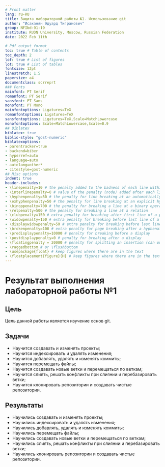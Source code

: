```yaml
---
# Front matter
lang: ru-RU
title: Защита лабораторной работы №1. Использование git
author: "Исаханян Эдуард Тигранович"
group: NFIbd-01-19
institute: RUDN University, Moscow, Russian Federation
date: 2022 Feb 11th

# Pdf output format
toc: true # Table of contents
toc_depth: 2
lof: true # List of figures
lot: true # List of tables
fontsize: 12pt
linestretch: 1.5
papersize: a4
documentclass: scrreprt
### Fonts
mainfont: PT Serif
romanfont: PT Serif
sansfont: PT Sans
monofont: PT Mono
mainfontoptions: Ligatures=TeX
romanfontoptions: Ligatures=TeX
sansfontoptions: Ligatures=TeX,Scale=MatchLowercase
monofontoptions: Scale=MatchLowercase,Scale=0.9
## Biblatex
biblatex: true
biblio-style: "gost-numeric"
biblatexoptions:
- parentracker=true
- backend=biber
- hyperref=auto
- language=auto
- autolang=other*
- citestyle=gost-numeric
## Misc options
indent: true
header-includes:
- \linepenalty=10 # the penalty added to the badness of each line within a paragraph (no associated penalty node) Increasing the value makes tex try to have fewer lines in the paragraph.
- \interlinepenalty=0 # value of the penalty (node) added after each line of a paragraph.
- \hyphenpenalty=50 # the penalty for line breaking at an automatically inserted hyphen
- \exhyphenpenalty=50 # the penalty for line breaking at an explicit hyphen
- \binoppenalty=700 # the penalty for breaking a line at a binary operator
- \relpenalty=500 # the penalty for breaking a line at a relation
- \clubpenalty=150 # extra penalty for breaking after first line of a paragraph
- \widowpenalty=150 # extra penalty for breaking before last line of a paragraph
- \displaywidowpenalty=50 # extra penalty for breaking before last line before a display math
- \brokenpenalty=100 # extra penalty for page breaking after a hyphenated line
- \predisplaypenalty=10000 # penalty for breaking before a display
- \postdisplaypenalty=0 # penalty for breaking after a display
- \floatingpenalty = 20000 # penalty for splitting an insertion (can only be split footnote in standard LaTeX)
- \raggedbottom # or \flushbottom
- \usepackage{float} # keep figures where there are in the text
- \floatplacement{figure}{H} # keep figures where there are in the text
---
```


# Результат выполнения лабораторной работы №1  
## Цель  
Цель данной работы является изучение основ git.  

## Задачи  
- Научится создавать и изменять проекты;  
- Научится индексировать и удалять изменения;  
- Научится добавлять, удалять и изменять коммиты;  
- Научится перемещать файлы;  
- Научится создавать новые ветки и перемещаться по веткам;  
- Научится слиять, решать конфликты при слиянии и перебазировать ветки;  
- Научится клонировать репозитории и создавать чистые репозитории.  

## Результаты
- Научились создавать и изменять проекты;
- Научились индексировать и удалять изменения;
- Научились добавлять, удалять и изменять коммиты;
- Научились перемещать файлы;
- Научились создавать новые ветки и перемещаться по веткам;
- Научились слиять, решать конфликты при слиянии и перебазировать ветки;
- Научились клонировать репозитории и создавать чистые репозитории.  
